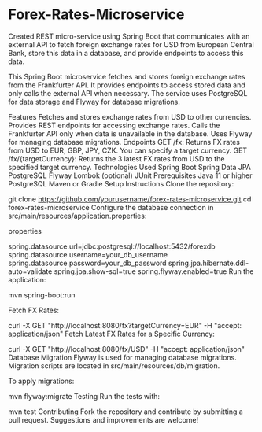 # Forex-Rates-Microservice
Created REST micro-service using Spring Boot that communicates with an external API to  fetch foreign exchange rates for USD from European Central Bank, store this data in a database,  and provide endpoints to access this data.

This Spring Boot microservice fetches and stores foreign exchange rates from the Frankfurter API. It provides endpoints to access stored data and only calls the external API when necessary. The service uses PostgreSQL for data storage and Flyway for database migrations.

Features
Fetches and stores exchange rates from USD to other currencies.
Provides REST endpoints for accessing exchange rates.
Calls the Frankfurter API only when data is unavailable in the database.
Uses Flyway for managing database migrations.
Endpoints
GET /fx: Returns FX rates from USD to EUR, GBP, JPY, CZK. You can specify a target currency.
GET /fx/{targetCurrency}: Returns the 3 latest FX rates from USD to the specified target currency.
Technologies Used
Spring Boot
Spring Data JPA
PostgreSQL
Flyway
Lombok (optional)
JUnit
Prerequisites
Java 11 or higher
PostgreSQL
Maven or Gradle
Setup Instructions
Clone the repository:



git clone https://github.com/yourusername/forex-rates-microservice.git
cd forex-rates-microservice
Configure the database connection in src/main/resources/application.properties:

properties

spring.datasource.url=jdbc:postgresql://localhost:5432/forexdb
spring.datasource.username=your_db_username
spring.datasource.password=your_db_password
spring.jpa.hibernate.ddl-auto=validate
spring.jpa.show-sql=true
spring.flyway.enabled=true
Run the application:



mvn spring-boot:run

Fetch FX Rates:



curl -X GET "http://localhost:8080/fx?targetCurrency=EUR" -H "accept: application/json"
Fetch Latest FX Rates for a Specific Currency:



curl -X GET "http://localhost:8080/fx/USD" -H "accept: application/json"
Database Migration
Flyway is used for managing database migrations. Migration scripts are located in src/main/resources/db/migration.

To apply migrations:

mvn flyway:migrate
Testing
Run the tests with:


mvn test
Contributing
Fork the repository and contribute by submitting a pull request. Suggestions and improvements are welcome!
